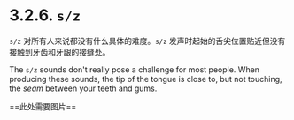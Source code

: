 # 3.2.6. `s/z`

`s/z` 对所有人来说都没有什么具体的难度。`s/z` 发声时起始的舌尖位置贴近但没有接触到牙齿和牙龈的接缝处。

The `s/z` sounds don't really pose a challenge for most people. When producing these sounds, the tip of the tongue is close to, but not touching, the *seam* between your teeth and gums.

==此处需要图片==
